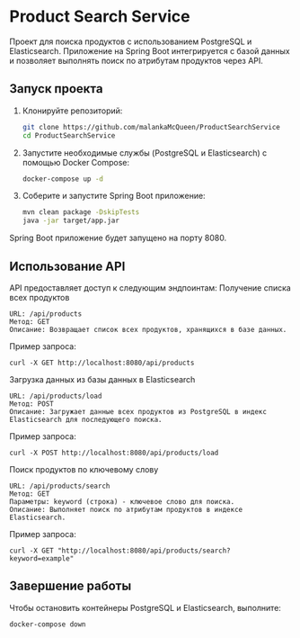 # Product Search Service

Проект для поиска продуктов с использованием PostgreSQL и Elasticsearch. Приложение на Spring Boot интегрируется с базой данных и позволяет выполнять поиск по атрибутам продуктов через API.

## Запуск проекта

1. Клонируйте репозиторий:

   ```bash
   git clone https://github.com/malankaMcQueen/ProductSearchService
   cd ProductSearchService
2. Запустите необходимые службы (PostgreSQL и Elasticsearch) с помощью Docker Compose:
    ```bash
    docker-compose up -d
3. Соберите и запустите Spring Boot приложение:
    ```bash
    mvn clean package -DskipTests
    java -jar target/app.jar
Spring Boot приложение будет запущено на порту 8080.

## Использование API

API предоставляет доступ к следующим эндпоинтам:
Получение списка всех продуктов
    
    URL: /api/products
    Метод: GET
    Описание: Возвращает список всех продуктов, хранящихся в базе данных.

Пример запроса:

    curl -X GET http://localhost:8080/api/products

Загрузка данных из базы данных в Elasticsearch

    URL: /api/products/load
    Метод: POST
    Описание: Загружает данные всех продуктов из PostgreSQL в индекс Elasticsearch для последующего поиска.

Пример запроса:

    curl -X POST http://localhost:8080/api/products/load

Поиск продуктов по ключевому слову

    URL: /api/products/search
    Метод: GET
    Параметры: keyword (строка) - ключевое слово для поиска.
    Описание: Выполняет поиск по атрибутам продуктов в индексе Elasticsearch.

Пример запроса:

    curl -X GET "http://localhost:8080/api/products/search?keyword=example"

## Завершение работы

Чтобы остановить контейнеры PostgreSQL и Elasticsearch, выполните:
    
    docker-compose down